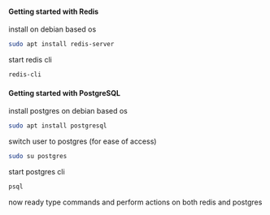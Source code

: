 #### Getting started with Redis
install on debian based os
```bash
sudo apt install redis-server
```

start redis cli
```bash
redis-cli
```


####  Getting started with PostgreSQL
install postgres on debian based os
```bash
sudo apt install postgresql
```
switch user to postgres (for ease of access)
```bash
sudo su postgres
```
start postgres cli
```bash 
psql
```

now ready type commands and perform actions on both redis and postgres

